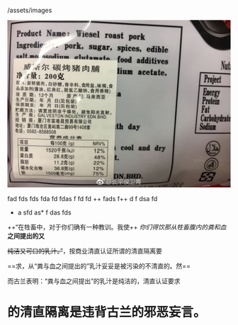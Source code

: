 /assets/images

![wokao](/assets/images/006KzmHmly1fuof78bo88j30zk0qo0wo%20(1).jpg)

fad fds fds
 fda fd fdas f fd fd
 ++ fads f++
  d f
  dsa 
  fd
*  a sfd as*
  f das fds

++“在牲畜中，对于你们确有一种教训。我使++
_你们得饮那从牲畜腹内的粪和血_
**之间提出的又**

~~纯洁又可口的乳汁。”~~，按商业清直认证所谓的清直隔离要

==求，从“粪与血之间提出的”乳汁妥妥是被污染的不清直的。然==

而古兰表明：“粪与血之间提出”的乳汁是纯洁的，清直认证要求

# 的清直隔离是违背古兰的邪恶妄言。
